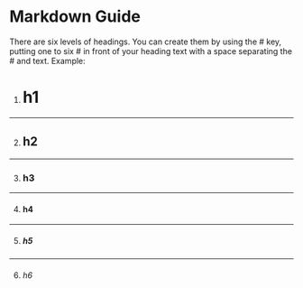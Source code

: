 # Markdown Guide
There are six levels of headings. 
You can create them by using the # key, putting one to six # in front of your heading text with a space separating the # and text.
Example:
1. # h1 
-------
2. ## h2
-------
3. ### h3
-------
4. #### h4
-------
5. ##### h5
-------
6. ###### h6
